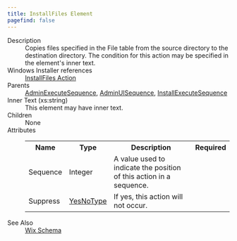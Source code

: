 ```yaml
---
title: InstallFiles Element
pagefind: false
---
```

<dl>
  <dt>Description</dt>
  <dd>Copies files specified in the File table from the source directory to the destination directory.  The condition for this action may be specified in the element's inner text.</dd>
  <dt>Windows Installer references</dt>
  <dd>
    <a href="http://msdn.microsoft.com/library/aa369503.aspx" target="_blank">InstallFiles Action</a>
  </dd>
  <dt>Parents</dt>
  <dd>
    <a href="../adminexecutesequence/">AdminExecuteSequence</a>, <a href="../adminuisequence/">AdminUISequence</a>, <a href="../installexecutesequence/">InstallExecuteSequence</a></dd>
  <dt>Inner Text (xs:string)</dt>
  <dd>This element may have inner text.</dd>
  <dt>Children</dt>
  <dd>None</dd>
  <dt>Attributes</dt>
  <dd>
    <table cellspacing="0" cellpadding="0" class="schema">
      <tr>
        <th width="15%">Name</th>
        <th width="15%">Type</th>
        <th width="65%">Description</th>
        <th width="15%">Required</th>
      </tr>
      <tr>
        <td>Sequence</td>
        <td>Integer</td>
        <td>A value used to indicate the position of this action in a sequence.</td>
        <td>&nbsp;</td>
      </tr>
      <tr>
        <td>Suppress</td>
        <td><a href="../simple_type_yesnotype/">YesNoType</a></td>
        <td>If yes, this action will not occur.</td>
        <td>&nbsp;</td>
      </tr>
    </table>
  </dd>
  <dt>See Also</dt>
  <dd>
    <a href="../">Wix Schema</a>
  </dd>
</dl>
